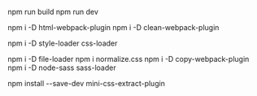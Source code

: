 npm run build
npm run dev

npm i -D html-webpack-plugin
npm i -D clean-webpack-plugin


npm i -D style-loader css-loader

npm i -D file-loader
npm i normalize.css
npm i -D copy-webpack-plugin
npm i -D node-sass sass-loader



npm install --save-dev mini-css-extract-plugin

